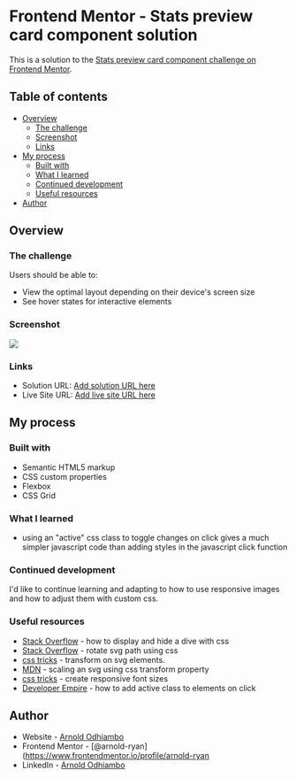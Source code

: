 # Frontend Mentor - Stats preview card component solution

This is a solution to the [Stats preview card component challenge on Frontend Mentor](https://www.frontendmentor.io/challenges/stats-preview-card-component-8JqbgoU62).

## Table of contents

- [Overview](#overview)
  - [The challenge](#the-challenge)
  - [Screenshot](#screenshot)
  - [Links](#links)
- [My process](#my-process)
  - [Built with](#built-with)
  - [What I learned](#what-i-learned)
  - [Continued development](#continued-development)
  - [Useful resources](#useful-resources)
- [Author](#author)

## Overview

### The challenge

Users should be able to:

- View the optimal layout depending on their device's screen size
- See hover states for interactive elements

### Screenshot

![](./screenshot.jpg)

### Links

- Solution URL: [Add solution URL here](https://your-solution-url.com)
- Live Site URL: [Add live site URL here](https://your-live-site-url.com)

## My process

### Built with

- Semantic HTML5 markup
- CSS custom properties
- Flexbox
- CSS Grid

### What I learned

- using an "active" css class to toggle changes on click gives a much simpler javascript code than adding styles in the javascript click function

### Continued development

I'd like to continue learning and adapting to how to use responsive images and how to adjust them with custom css.

### Useful resources

- [Stack Overflow](https://stackoverflow.com/questions/20598568/how-to-display-and-hide-a-div-with-css) - how to display and hide a dive with css
- [Stack Overflow](https://stackoverflow.com/questions/33186431/rotate-svg-path-using-css) - rotate svg path using css
- [css tricks](https://css-tricks.com/transforms-on-svg-elements/) - transform on svg elements.
- [MDN](https://developer.mozilla.org/en-US/docs/Web/CSS/transform-function/scale) - scaling an svg using css transform property
- [css tricks](https://css-tricks.com/snippets/css/fluid-typography/) - create responsive font sizes
- [Developer Empire](https://www.youtube.com/watch?v=4qnWreynXLU&t=262s&ab_channel=DeveloperEmpire) - how to add active class to elements on click

## Author

- Website - [Arnold Odhiambo](https://arnold-portfolio.netlify.app)
- Frontend Mentor - [@arnold-ryan](https://www.frontendmentor.io/profile/arnold-ryan
- LinkedIn - [Arnold Odhiambo](https://www.linkedin.com/in/arnold-odhiambo-dev/)
